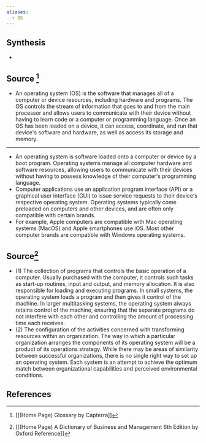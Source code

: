 ```yaml
---
aliases:
  - OS
---
```

## Synthesis
- 
## Source [^1]
- An operating system (OS) is the software that manages all of a computer or device resources, including hardware and programs. The OS controls the stream of information that goes to and from the main processor and allows users to communicate with their device without having to learn code or a computer or programming language. Once an OS has been loaded on a device, it can access, coordinate, and run that device's software and hardware, as well as access its storage and memory.
---
- An operating system is software loaded onto a computer or device by a boot program. Operating systems manage all computer hardware and software resources, allowing users to communicate with their devices without having to possess knowledge of their computerʻs programming language.
- Computer applications use an application program interface (API) or a graphical user interface (GUI) to issue service requests to their deviceʻs respective operating system. Operating systems typically come preloaded on computers and other devices, and are often only compatible with certain brands.
- For example, Apple computers are compatible with Mac operating systems (MacOS) and Apple smartphones use iOS. Most other computer brands are compatible with Windows operating systems.
## Source[^2]
- (1) The collection of programs that controls the basic operation of a computer. Usually purchased with the computer, it controls such tasks as start-up routines, input and output, and memory allocation. It is also responsible for loading and executing programs. In small systems, the operating system loads a program and then gives it control of the machine. In larger multitasking systems, the operating system always retains control of the machine, ensuring that the separate programs do not interfere with each other and controlling the amount of processing time each receives. 
- (2) The configuration of the activities concerned with transforming resources within an organization. The way in which a particular organization arranges the components of its operating system will be a product of its operations strategy. While there may be areas of similarity between successful organizations, there is no single right way to set up an operating system. Each system is an attempt to achieve the optimum match between organizational capabilities and perceived environmental conditions.
## References

[^1]: [[(Home Page) Glossary by Capterra]]
[^2]: [[(Home Page) A Dictionary of Business and Management 6th Edition by Oxford Reference]]